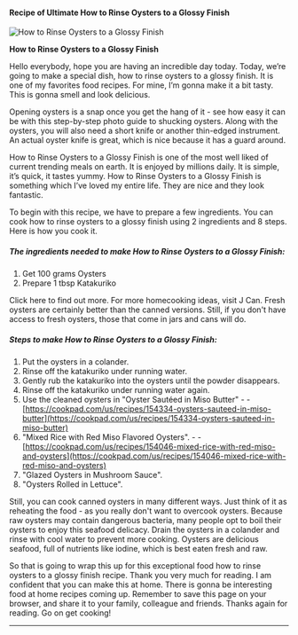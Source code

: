             

#### Recipe of Ultimate How to Rinse Oysters to a Glossy Finish

![How to Rinse Oysters to a Glossy Finish](https://img-global.cpcdn.com/recipes/4926941393059840/751x532cq70/how-to-rinse-oysters-to-a-glossy-finish-recipe-main-photo.jpg)

**How to Rinse Oysters to a Glossy Finish**

Hello everybody, hope you are having an incredible day today. Today, we’re going to make a special dish, how to rinse oysters to a glossy finish. It is one of my favorites food recipes. For mine, I’m gonna make it a bit tasty. This is gonna smell and look delicious.

Opening oysters is a snap once you get the hang of it - see how easy it can be with this step-by-step photo guide to shucking oysters. Along with the oysters, you will also need a short knife or another thin-edged instrument. An actual oyster knife is great, which is nice because it has a guard around.

How to Rinse Oysters to a Glossy Finish is one of the most well liked of current trending meals on earth. It is enjoyed by millions daily. It is simple, it’s quick, it tastes yummy. How to Rinse Oysters to a Glossy Finish is something which I’ve loved my entire life. They are nice and they look fantastic.

To begin with this recipe, we have to prepare a few ingredients. You can cook how to rinse oysters to a glossy finish using 2 ingredients and 8 steps. Here is how you cook it.

##### The ingredients needed to make How to Rinse Oysters to a Glossy Finish:

1.  Get 100 grams Oysters
2.  Prepare 1 tbsp Katakuriko

Click here to find out more. For more homecooking ideas, visit J Can. Fresh oysters are certainly better than the canned versions. Still, if you don't have access to fresh oysters, those that come in jars and cans will do.

##### Steps to make How to Rinse Oysters to a Glossy Finish:

1.  Put the oysters in a colander.
2.  Rinse off the katakuriko under running water.
3.  Gently rub the katakuriko into the oysters until the powder disappears.
4.  Rinse off the katakuriko under running water again.
5.  Use the cleaned oysters in "Oyster Sautéed in Miso Butter" - - [https://cookpad.com/us/recipes/154334-oysters-sauteed-in-miso-butter](https://cookpad.com/us/recipes/154334-oysters-sauteed-in-miso-butter)
6.  "Mixed Rice with Red Miso Flavored Oysters". - - [https://cookpad.com/us/recipes/154046-mixed-rice-with-red-miso-and-oysters](https://cookpad.com/us/recipes/154046-mixed-rice-with-red-miso-and-oysters)
7.  "Glazed Oysters in Mushroom Sauce".
8.  "Oysters Rolled in Lettuce".

Still, you can cook canned oysters in many different ways. Just think of it as reheating the food - as you really don't want to overcook oysters. Because raw oysters may contain dangerous bacteria, many people opt to boil their oysters to enjoy this seafood delicacy. Drain the oysters in a colander and rinse with cool water to prevent more cooking. Oysters are delicious seafood, full of nutrients like iodine, which is best eaten fresh and raw.

So that is going to wrap this up for this exceptional food how to rinse oysters to a glossy finish recipe. Thank you very much for reading. I am confident that you can make this at home. There is gonna be interesting food at home recipes coming up. Remember to save this page on your browser, and share it to your family, colleague and friends. Thanks again for reading. Go on get cooking!

* * *